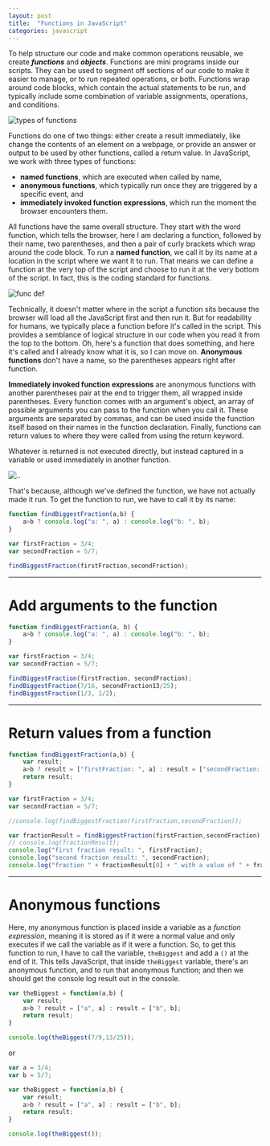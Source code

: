 ```yaml
---
layout: post
title:  "Functions in JavaScript"
categories: javascript
---
```


To help structure our code and make common operations reusable, we create ***functions*** and ***objects***.
Functions are mini programs inside our scripts. They can be used to segment off sections of our code to make it easier to manage, or to run repeated operations, or both. Functions wrap around code blocks, which contain the actual statements to be run, and typically include some combination of variable assignments, operations, and conditions.

![types of functions](https://github.com/dumpofmemory/blog/blob/gh-pages/img/Screen%20Shot%202017-12-16%20at%2011.35.53.png?raw=true)

Functions do one of two things: either create a result immediately, like change the contents of an element on a webpage, or provide an answer or output to be used by other functions, called a return value.
In JavaScript, we work with three types of functions:
- **named functions**, which are executed when called by name,
- **anonymous functions**, which typically run once they are triggered by a specific event, and
- **immediately invoked function expressions**, which run the moment the browser encounters them.

All functions have the same overall structure. They start with the word function, which tells the browser, here I am declaring a function, followed by their name, two parentheses, and then a pair of curly brackets which wrap around the code block.
To run a **named function**, we call it by its name at a location in the script where we want it to run. That means we can define a function at the very top of the script and choose to run it at the very bottom of the script. In fact, this is the coding standard for functions.

![func def](https://github.com/dumpofmemory/blog/blob/gh-pages/img/Screen%20Shot%202017-12-16%20at%2011.36.56.png?raw=true)

Technically, it doesn't matter where in the script a function sits because the browser will load all the JavaScript first and then run it. But for readability for humans, we typically place a function before it's called in the script. This provides a semblance of logical structure in our code when you read it from the top to the bottom. Oh, here's a function that does something, and here it's called and I already know what it is, so I can move on.
**Anonymous functions** don't have a name, so the parentheses appears right after function.

**Immediately invoked function expressions** are anonymous functions with another parentheses pair at the end to trigger them, all wrapped inside parentheses. Every function comes with an argument's object, an array of possible arguments you can pass to the function when you call it. These arguments are separated by commas, and can be used inside the function itself based on their names in the function declaration. Finally, functions can return values to where they were called from using the return keyword.

Whatever is returned is not executed directly, but instead captured in a variable or used immediately in another function.

![..](https://github.com/dumpofmemory/blog/blob/gh-pages/img/Screen%20Shot%202017-12-16%20at%2011.38.30.png?raw=true)

That's because, although we've defined the function, we have not actually made it run. To get the function to run, we have to call it by its name:

```javascript
function findBiggestFraction(a,b) {
    a>b ? console.log("a: ", a) : console.log("b: ", b);
}

var firstFraction = 3/4;
var secondFraction = 5/7;

findBiggestFraction(firstFraction,secondFraction);
```

---

# Add arguments to the function

```javascript
function findBiggestFraction(a, b) {
    a>b ? console.log("a: ", a) : console.log("b: ", b);
}

var firstFraction = 3/4;
var secondFraction = 5/7;

findBiggestFraction(firstFraction, secondFraction);
findBiggestFraction(7/16, secondFraction13/25);
findBiggestFraction(1/3, 1/2);
```

---

# Return values from a function

```javascript
function findBiggestFraction(a,b) {
    var result;
    a>b ? result = ["firstFraction: ", a] : result = ["secondFraction: ", b];
    return result;
}

var firstFraction = 3/4;
var secondFraction = 5/7;

//console.log(findBiggestFraction(firstFraction,secondFraction));

var fractionResult = findBiggestFraction(firstFraction,secondFraction);
// console.log(fractionResult);
console.log("first fraction result: ", firstFraction);
console.log("second fraction result: ", secondFraction);
console.log("fraction " + fractionResult[0] + " with a value of " + fractionResult[1] + " is the biggest!");
```
---


# Anonymous functions

Here, my anonymous function is placed inside a variable as a _function expression_, meaning it is stored as if it were a normal value and only executes if we call the variable as if it were a function.
So, to get this function to run, I have to call the variable, <code>theBiggest</code> and add a <code>()</code> at the end of it. This tells JavaScript, that inside <code>theBiggest</code> variable, there's an anonymous function, and to run that anonymous function; and then we should get the console log result out in the console.

```javascript
var theBiggest = function(a,b) {
    var result;
    a>b ? result = ["a", a] : result = ["b", b];
    return result;
}

console.log(theBiggest(7/9,13/25));
```
or
```javascript
var a = 3/4;
var b = 5/7;

var theBiggest = function(a,b) {
    var result;
    a>b ? result = ["a", a] : result = ["b", b];
    return result;
}

console.log(theBiggest());
```
